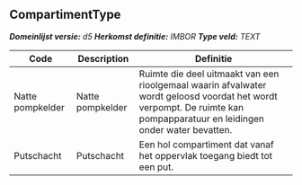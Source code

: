 ﻿## CompartimentType

*__Domeinlijst versie:__ d5*
*__Herkomst definitie:__ IMBOR*
*__Type veld:__ TEXT*

|__Code__ |__Description__ |__Definitie__	|
|	---	|	---	|   ---	| 
| Natte pompkelder | Natte pompkelder | Ruimte die deel uitmaakt van een rioolgemaal waarin afvalwater wordt geloosd voordat het wordt verpompt. De ruimte kan pompapparatuur en leidingen onder water bevatten. |
| Putschacht | Putschacht | Een hol compartiment dat vanaf het oppervlak toegang biedt tot een put. |
